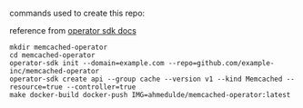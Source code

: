 commands used to create this repo:

reference from [operator sdk docs](https://sdk.operatorframework.io/docs/building-operators/golang/quickstart/)

```
mkdir memcached-operator
cd memcached-operator
operator-sdk init --domain=example.com --repo=github.com/example-inc/memcached-operator
operator-sdk create api --group cache --version v1 --kind Memcached --resource=true --controller=true
make docker-build docker-push IMG=ahmedulde/memcached-operator:latest
```